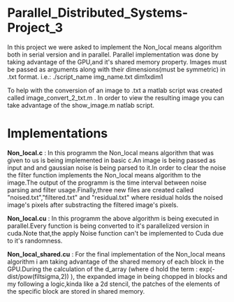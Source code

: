 # Parallel_Distributed_Systems-Project_3

In this project we were asked to implement the Non_local means algorithm both in serial version and in parallel.
Parallel implementation was done by taking advantage of the GPU,and it's shared memory property.
Images must be passed as arguments along with their dimensions(must be symmetric) in .txt format.
i.e.:
    ./script_name img_name.txt dim1xdim1
    
 To help with the conversion of an image to .txt a matlab script was created called image_convert_2_txt.m .
 In order to view the resulting image you can take advantage of the show_image.m natlab script.
 
 # Implementations
 
 **Non_local.c** : In this programm the Non_local means algorithm that was given to us is being implemented in
 basic c.An image is being passed as input and and gaussian noise is being parsed to it.In order to clear the noise the 
 filter function implements the Non_local means algorithm to the image.The output of the programm is the time interval 
 between noise parsing and filter usage.Finally,three new files are created called "noised.txt","filtered.txt" and "residual.txt"
 where residual holds the noised image's pixels after substracting the filtered image's pixels.
 
 **Non_local.cu** : In this programm the above algorithm is being executed in parallel.Every function is being converted
 to it's parallelized version in cuda.Note that,the apply Noise function can't be implemented to Cuda due to it's randomness.
 
 **Non_local_shared.cu** : For the final implementation of the Non_local means algorithm i am taking advantage of the shared memory 
 of each block in the GPU.During the calculation of the d_array (where d hold the term : exp(-dist/pow(filtsigma,2)) ), the expanded image 
 in being chopped in blocks and my following a logic,kinda like a 2d stencil, the patches of the elements of the specific block are 
 stored in shared memory.
 
 
 
 
 
